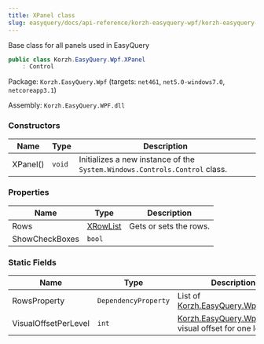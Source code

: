 ```yaml
---
title: XPanel class
slug: easyquery/docs/api-reference/korzh-easyquery-wpf/korzh-easyquery-wpf-namespace/xpanel-class
---
```



Base class for all panels used in EasyQuery
```csharp
public class Korzh.EasyQuery.Wpf.XPanel
    : Control

```
Package: `Korzh.EasyQuery.Wpf` (targets: `net461`, `net5.0-windows7.0`, `netcoreapp3.1`)

Assembly: `Korzh.EasyQuery.WPF.dll`

### Constructors

| Name | Type | Description | 
| --- | --- | --- | 
| XPanel() | `void` | Initializes a new instance of the `System.Windows.Controls.Control` class. | 


### Properties

| Name | Type | Description | 
| --- | --- | --- | 
| Rows | [XRowList](/api-reference/korzh-easyquery-wpf/korzh-easyquery-wpf-namespace/xrowlist-class) | Gets or sets the rows. | 
| ShowCheckBoxes | `bool` |  | 


### Static Fields

| Name | Type | Description | 
| --- | --- | --- | 
| RowsProperty | `DependencyProperty` | List of [Korzh.EasyQuery.Wpf.XRow](/api-reference/korzh-easyquery-wpf/korzh-easyquery-wpf-namespace/xrow-class) | 
| VisualOffsetPerLevel | `int` | [Korzh.EasyQuery.Wpf.XRow](/api-reference/korzh-easyquery-wpf/korzh-easyquery-wpf-namespace/xrow-class)'s visual offset for one level |